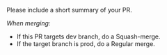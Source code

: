 Please include a short summary of your PR.

_When merging:_
- If this PR targets dev branch, do a Squash-merge.
- If the target branch is prod, do a Regular merge.
